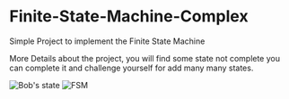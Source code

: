 # Finite-State-Machine-Complex
Simple Project to implement the Finite State Machine

More Details about the project, you will find some state not complete you can complete it and challenge yourself for add many many states.

![Bob's state](https://user-images.githubusercontent.com/63372032/115115413-9e047300-9f94-11eb-8b79-a2044f2d0072.png)
![FSM](https://user-images.githubusercontent.com/63372032/115115414-9f35a000-9f94-11eb-8782-a220d1d4f4fa.png)
